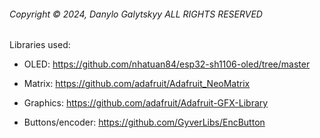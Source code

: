 <h6>
Copyright © 2024, Danylo Galytskyy
ALL RIGHTS RESERVED
</h6>

Libraries used:

* OLED: https://github.com/nhatuan84/esp32-sh1106-oled/tree/master

* Matrix: https://github.com/adafruit/Adafruit_NeoMatrix

* Graphics: https://github.com/adafruit/Adafruit-GFX-Library

* Buttons/encoder: https://github.com/GyverLibs/EncButton


